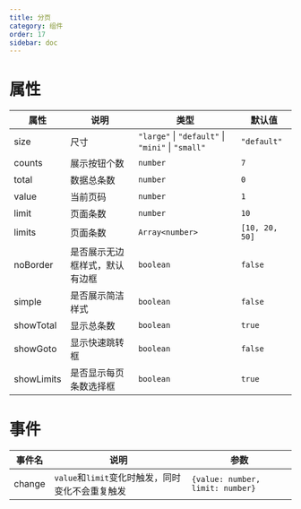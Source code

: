 ```yaml
---
title: 分页
category: 组件
order: 17 
sidebar: doc
---
```


# 属性

| 属性 | 说明 | 类型 | 默认值 |
| --- | --- | --- | --- |
| size | 尺寸 | `"large"` &#124; `"default"` &#124; `"mini"` &#124; `"small"` | `"default"` |
| counts | 展示按钮个数 | `number` | `7` |
| total | 数据总条数 | `number` | `0` |
| value | 当前页码 | `number` | `1` |
| limit | 页面条数 | `number` | `10` |
| limits | 页面条数 | `Array<number>` | `[10, 20, 50]` |
| noBorder | 是否展示无边框样式，默认有边框 | `boolean` | `false` |
| simple | 是否展示简洁样式 | `boolean` | `false` |
| showTotal | 显示总条数 | `boolean` | `true` |
| showGoto | 显示快速跳转框 | `boolean` | `false` |
| showLimits | 是否显示每页条数选择框 | `boolean` | `true` |

# 事件

| 事件名 | 说明 | 参数 |
| --- | --- | --- |
| change | `value`和`limit`变化时触发，同时变化不会重复触发 | `{value: number, limit: number}` |
